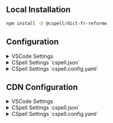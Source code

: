 ## Local Installation

```sh
npm install -D @cspell/dict-fr-reforme
```

## Configuration

<details>
<summary>VSCode Settings</summary>

Add the following to your VSCode settings:

**`.vscode/settings.json`**

```jsonc
{
  "cSpell.import": ["@cspell/dict-fr-reforme/cspell-ext.json"],
  "cSpell.language": "fr, fr-90, fr-fr",
}
```

</details>

<details>
<summary>CSpell Settings `cspell.json`</summary>

**`cspell.json`**

```jsonc
{
  "import": ["@cspell/dict-fr-reforme/cspell-ext.json"],
  "language": "fr, fr-90, fr-fr",
}
```

</details>

<details>
<summary>CSpell Settings `cspell.config.yaml`</summary>

**`cspell.config.yaml`**

```yaml
import:
  - '@cspell/dict-fr-reforme/cspell-ext.json'
language: fr, fr-90, fr-fr
```

</details>

## CDN Configuration

<details>
<summary>VSCode Settings</summary>

Add the following to your VSCode settings:

**`.vscode/settings.json`**

```jsonc
{
  "cSpell.import": ["https://cdn.jsdelivr.net/npm/@cspell/dict-fr-reforme@latest/cspell-ext.json/cspell-ext.json"],
  "cSpell.language": "fr, fr-90, fr-fr",
}
```

</details>

<details>
<summary>CSpell Settings `cspell.json`</summary>

**`cspell.json`**

```jsonc
{
  "import": ["https://cdn.jsdelivr.net/npm/@cspell/dict-fr-reforme@latest/cspell-ext.json/cspell-ext.json"],
  "language": "fr, fr-90, fr-fr",
}
```

</details>

<details>
<summary>CSpell Settings `cspell.config.yaml`</summary>

**`cspell.config.yaml`**

```yaml
import:
  - https://cdn.jsdelivr.net/npm/@cspell/dict-fr-reforme@latest/cspell-ext.json/cspell-ext.json
language: fr, fr-90, fr-fr
```

</details>
